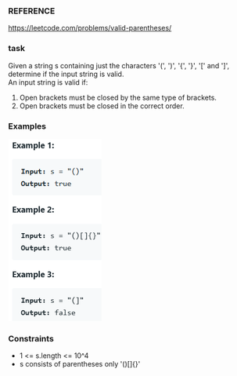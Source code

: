 ### REFERENCE
https://leetcode.com/problems/valid-parentheses/

### task
Given a string s containing just the characters '(', ')', '{', '}', '[' and ']', determine if the input string is valid.  
An input string is valid if:
1) Open brackets must be closed by the same type of brackets.
2) Open brackets must be closed in the correct order.

### Examples
![alt text](valid-parentheses.PNG)

### Constraints
* 1 <= s.length <= 10^4  
* s consists of parentheses only '()[]{}'
